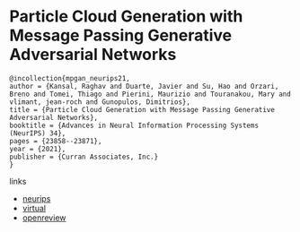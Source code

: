 # Particle Cloud Generation with Message Passing Generative Adversarial Networks

```
@incollection{mpgan_neurips21,
author = {Kansal, Raghav and Duarte, Javier and Su, Hao and Orzari, Breno and Tomei, Thiago and Pierini, Maurizio and Touranakou, Mary and vlimant, jean-roch and Gunopulos, Dimitrios},
title = {Particle Cloud Generation with Message Passing Generative Adversarial Networks},
booktitle = {Advances in Neural Information Processing Systems (NeurIPS) 34},
pages = {23858--23871},
year = {2021},
publisher = {Curran Associates, Inc.}
}
```

links
- [neurips](https://papers.nips.cc//paper/2021/hash/c8512d142a2d849725f31a9a7a361ab9-Abstract.html)
- [virtual](https://neurips.cc/virtual/2021/poster/28495)
- [openreview](https://openreview.net/forum?id=iorEu783qJ5)
